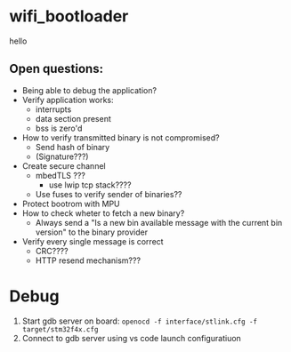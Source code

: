 # wifi_bootloader
hello

## Open questions:
* Being able to debug the application?
* Verify application works:
    * interrupts
    * data section present
    * bss is zero'd
* How to verify transmitted binary is not compromised?
    * Send hash of binary
    * (Signature???)
* Create secure channel
    * mbedTLS ???
        * use lwip tcp stack????
    * Use fuses to verify sender of binaries??
* Protect bootrom with MPU
* How to check wheter to fetch a new binary?
    * Always send a "Is a new bin available message with the current bin version" to the binary provider
* Verify every single message is correct
    * CRC????
    * HTTP resend mechanism???

# Debug
1. Start gdb server on board: `openocd -f interface/stlink.cfg -f target/stm32f4x.cfg`
2. Connect to gdb server using vs code launch configuratiuon